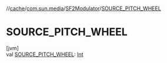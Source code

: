 //[cache](../../../index.md)/[com.sun.media](../index.md)/[SF2Modulator](index.md)/[SOURCE_PITCH_WHEEL](-s-o-u-r-c-e_-p-i-t-c-h_-w-h-e-e-l.md)

# SOURCE_PITCH_WHEEL

[jvm]\
val [SOURCE_PITCH_WHEEL](-s-o-u-r-c-e_-p-i-t-c-h_-w-h-e-e-l.md): [Int](https://kotlinlang.org/api/latest/jvm/stdlib/kotlin/-int/index.html)
